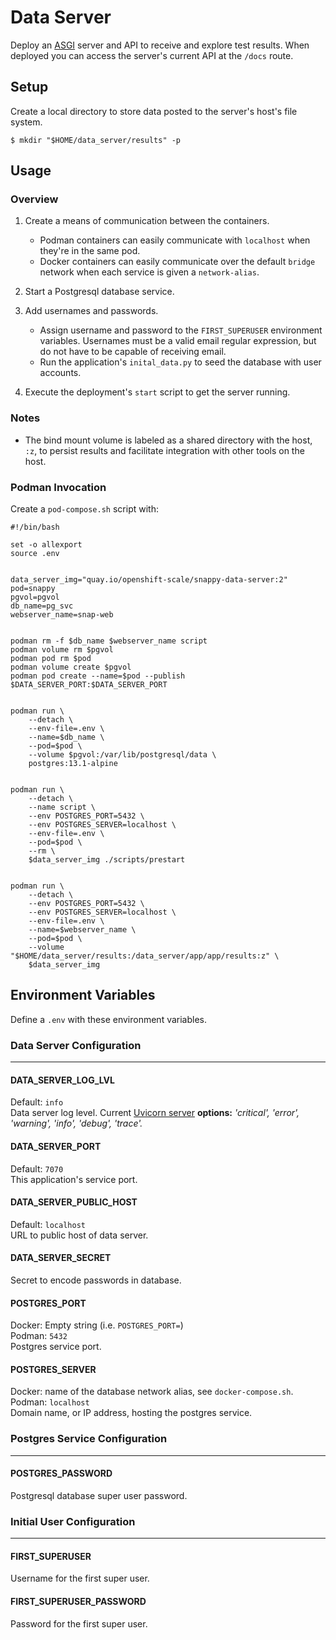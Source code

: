 # Data Server

Deploy an [ASGI](https://asgi.readthedocs.io/en/latest/introduction.html) server and API to receive and explore test results. When deployed you can access the server's current API at the `/docs` route.

## Setup

Create a local directory to store data posted to the server's host's file system.

```shell
$ mkdir "$HOME/data_server/results" -p
```

## Usage

### Overview

1. Create a means of communication between the containers.
    * Podman containers can easily communicate with `localhost` when they're in the same pod.
    * Docker containers can easily communicate over the default `bridge` network when each service is given a `network-alias`.

2. Start a Postgresql database service.

3. Add usernames and passwords. 
    * Assign username and password to the `FIRST_SUPERUSER` environment variables. Usernames must be a valid email regular expression, but do not have to be capable of receiving email.
    * Run the application's `inital_data.py` to seed the database with user accounts. 

4. Execute the deployment's `start` script to get the server running.

### Notes

* The bind mount volume is labeled as a shared directory with the host, `:z`, to persist results and facilitate integration with other tools on the host.

### Podman Invocation

Create a `pod-compose.sh` script with:

```shell
#!/bin/bash

set -o allexport
source .env


data_server_img="quay.io/openshift-scale/snappy-data-server:2"
pod=snappy
pgvol=pgvol
db_name=pg_svc
webserver_name=snap-web


podman rm -f $db_name $webserver_name script
podman volume rm $pgvol
podman pod rm $pod
podman volume create $pgvol
podman pod create --name=$pod --publish $DATA_SERVER_PORT:$DATA_SERVER_PORT


podman run \
    --detach \
    --env-file=.env \
    --name=$db_name \
    --pod=$pod \
    --volume $pgvol:/var/lib/postgresql/data \
    postgres:13.1-alpine
    

podman run \
    --detach \
    --name script \
    --env POSTGRES_PORT=5432 \
    --env POSTGRES_SERVER=localhost \
    --env-file=.env \
    --pod=$pod \
    --rm \
    $data_server_img ./scripts/prestart


podman run \
    --detach \
    --env POSTGRES_PORT=5432 \
    --env POSTGRES_SERVER=localhost \
    --env-file=.env \
    --name=$webserver_name \
    --pod=$pod \
    --volume "$HOME/data_server/results:/data_server/app/app/results:z" \
    $data_server_img
```

## Environment Variables

Define a `.env` with these environment variables.

### Data Server Configuration

---

#### DATA_SERVER_LOG_LVL
Default: `info`  
Data server log level. Current [Uvicorn server](https://www.uvicorn.org) **options:** *'critical', 'error', 'warning', 'info', 'debug', 'trace'.*

#### DATA_SERVER_PORT
Default: `7070`  
This application's service port.

#### DATA_SERVER_PUBLIC_HOST
Default: `localhost`  
URL to public host of data server.

#### DATA_SERVER_SECRET
Secret to encode passwords in database.

#### POSTGRES_PORT
Docker: Empty string  (i.e. `POSTGRES_PORT=`)  
Podman: `5432`  
Postgres service port. 

#### POSTGRES_SERVER
Docker: name of the database network alias, see `docker-compose.sh`.  
Podman: `localhost`  
Domain name, or IP address, hosting the postgres service.

### Postgres Service Configuration

---

#### POSTGRES_PASSWORD
Postgresql database super user password.

### Initial User Configuration

---

#### FIRST_SUPERUSER
Username for the first super user.

#### FIRST_SUPERUSER_PASSWORD
Password for the first super user.
